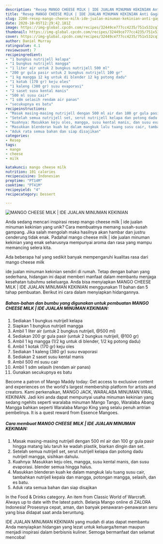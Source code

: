 ```yaml
---
description: "Resep MANGO CHEESE MILK | IDE JUALAN MINUMAN KEKINIAN Anti Gagal"
title: "Resep MANGO CHEESE MILK | IDE JUALAN MINUMAN KEKINIAN Anti Gagal"
slug: 2200-resep-mango-cheese-milk-ide-jualan-minuman-kekinian-anti-gagal
date: 2020-10-05T12:29:42.181Z
image: https://img-global.cpcdn.com/recipes/32449ce777cc4235/751x532cq70/mango-cheese-milk-ide-jualan-minuman-kekinian-foto-resep-utama.jpg
thumbnail: https://img-global.cpcdn.com/recipes/32449ce777cc4235/751x532cq70/mango-cheese-milk-ide-jualan-minuman-kekinian-foto-resep-utama.jpg
cover: https://img-global.cpcdn.com/recipes/32449ce777cc4235/751x532cq70/mango-cheese-milk-ide-jualan-minuman-kekinian-foto-resep-utama.jpg
author: Daniel Murray
ratingvalue: 4.1
reviewcount: 7
recipeingredient:
- "1 bungkus nutrijell kelapa"
- "1 bungkus nutrijell mangga"
- "1 liter air untuk 2 bungkus nutrijell 500 ml"
- "200 gr gula pasir untuk 2 bungkus nutrijell 100 gr"
- "1 kg mangga 12 kg untuk di blender 12 kg potong dadu"
- "1 kotak (170 gr) keju oles"
- "1 kaleng (380 gr) susu evaporasi"
- "2 saset susu kental manis"
- "500 ml susu cair"
- "1 sdm selasih rendam air panas"
- "secukupnya es batu"
recipeinstructions:
- "Masak masing-masing nutrijell dengan 500 ml air dan 100 gr gula pasir hingga matang lalu taruh ke wadah plastik, biarkan dingin dan set."
- "Setelah semua nutrijell set, serut nutrijell kelapa dan potong dadu nutrijell mangga, sisihkan dahulu."
- "Kuahnya: Masukkan keju oles, mangga, susu kental manis, dan susu evaporasi. blender semua hingga halus."
- "Masukkan blenderan kuah ke dalam mangkuk lalu tuang susu cair, tambahkan nutrijell kepala dan mangga, potongan mangga, selasih, dan es batu."
- "Aduk rata semua bahan dan siap disajikan"
categories:
- Resep
tags:
- mango
- cheese
- milk

katakunci: mango cheese milk 
nutrition: 101 calories
recipecuisine: Indonesian
preptime: "PT14M"
cooktime: "PT41M"
recipeyield: "4"
recipecategory: Dessert

---
```



![MANGO CHEESE MILK | IDE JUALAN MINUMAN KEKINIAN](https://img-global.cpcdn.com/recipes/32449ce777cc4235/751x532cq70/mango-cheese-milk-ide-jualan-minuman-kekinian-foto-resep-utama.jpg)

Anda sedang mencari inspirasi resep mango cheese milk | ide jualan minuman kekinian yang unik? Cara membuatnya memang susah-susah gampang. Jika salah mengolah maka hasilnya akan hambar dan justru cenderung tidak enak. Padahal mango cheese milk | ide jualan minuman kekinian yang enak seharusnya mempunyai aroma dan rasa yang mampu memancing selera kita.

Ada beberapa hal yang sedikit banyak mempengaruhi kualitas rasa dari mango cheese milk 

 ide jualan minuman kekinian sendiri di rumah. Tetap dengan bahan yang sederhana, hidangan ini dapat memberi manfaat dalam membantu menjaga kesehatan tubuhmu sekeluarga. Anda bisa menyiapkan MANGO CHEESE MILK | IDE JUALAN MINUMAN KEKINIAN menggunakan 11 bahan dan 5 tahap pembuatan. Berikut ini cara dalam menyiapkan hidangannya.

<!--inarticleads1-->

##### Bahan-bahan dan bumbu yang digunakan untuk pembuatan MANGO CHEESE MILK | IDE JUALAN MINUMAN KEKINIAN:

1. Sediakan 1 bungkus nutrijell kelapa
1. Siapkan 1 bungkus nutrijell mangga
1. Ambil 1 liter air (untuk 2 bungkus nutrijell, @500 ml)
1. Sediakan 200 gr gula pasir (untuk 2 bungkus nutrijell, @100 gr)
1. Ambil 1 kg mangga (1/2 kg untuk di blender, 1/2 kg potong dadu)
1. Ambil 1 kotak (170 gr) keju oles
1. Sediakan 1 kaleng (380 gr) susu evaporasi
1. Sediakan 2 saset susu kental manis
1. Ambil 500 ml susu cair
1. Ambil 1 sdm selasih (rendam air panas)
1. Gunakan secukupnya es batu


Become a patron of Mango Maddy today: Get access to exclusive content and experiences on the world&#39;s largest membership platform for artists and creators. Kami perkenalkan, MANGO JACK, WARALABA MINUMAN VIRAL KEKINIAN. Jadi kini anda dapat mempunyai usaha minuman kekinian yang sedang ngehits seperti waralaba minuman Mango Tango, Waralaba Abang Mangga bahkan seperti Waralaba Mango King yang selalu penuh antrian pembelinya. It is a quest reward from Essence Mangoes. 

<!--inarticleads2-->

##### Cara membuat MANGO CHEESE MILK | IDE JUALAN MINUMAN KEKINIAN:

1. Masak masing-masing nutrijell dengan 500 ml air dan 100 gr gula pasir hingga matang lalu taruh ke wadah plastik, biarkan dingin dan set.
1. Setelah semua nutrijell set, serut nutrijell kelapa dan potong dadu nutrijell mangga, sisihkan dahulu.
1. Kuahnya: Masukkan keju oles, mangga, susu kental manis, dan susu evaporasi. blender semua hingga halus.
1. Masukkan blenderan kuah ke dalam mangkuk lalu tuang susu cair, tambahkan nutrijell kepala dan mangga, potongan mangga, selasih, dan es batu.
1. Aduk rata semua bahan dan siap disajikan


In the Food &amp; Drinks category. An item from Classic World of Warcraft. Always up to date with the latest patch. Belanja Mango online di ZALORA Indonesia! Prosesnya cepat, aman, dan banyak penawaran-penawaran seru yang bisa didapat saat anda beruntung. 

 IDE JUALAN MINUMAN KEKINIAN yang mudah di atas dapat membantu Anda menyiapkan hidangan yang lezat untuk keluarga/teman maupun menjadi inspirasi dalam berbisnis kuliner. Semoga bermanfaat dan selamat mencoba!
